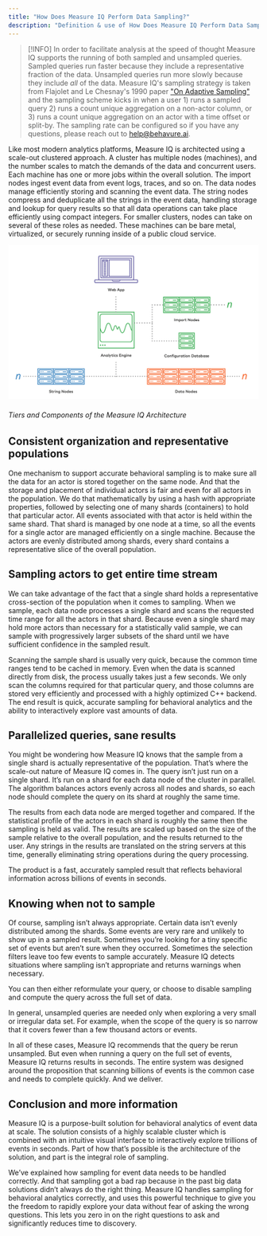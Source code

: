 ```yaml
---
title: "How Does Measure IQ Perform Data Sampling?"
description: "Definition & use of How Does Measure IQ Perform Data Sampling?"
---
```

> [!INFO]
> In order to facilitate analysis at the speed of thought Measure IQ supports the running of both sampled and unsampled queries. Sampled queries run faster because they include a representative fraction of the data. Unsampled queries run more slowly because they include *all* of the data.
> Measure IQ's sampling strategy is taken from Flajolet and Le Chesnay's 1990 paper ["On Adaptive Sampling"](http://algo.inria.fr/flajolet/Publications/Flajolet90.pdf) and the sampling scheme kicks in when a user 1) runs a sampled query 2) runs a count unique aggregation on a non-actor column, or 3) runs a count unique aggregation on an actor with a time offset or split-by. The sampling rate can be configured so if you have any questions, please reach out to [help@behavure.ai](mailto:help@behavure.ai).

Like most modern analytics platforms, Measure IQ is architected using a scale-out clustered approach. A cluster has multiple nodes (machines), and the number scales to match the demands of the data and concurrent users. Each machine has one or more jobs within the overall solution. The import nodes ingest event data from event logs, traces, and so on. The data nodes manage efficiently storing and scanning the event data. The string nodes compress and deduplicate all the strings in the event data, handling storage and lookup for query results so that all data operations can take place efficiently using compact integers. For smaller clusters, nodes can take on several of these roles as needed. These machines can be bare metal, virtualized, or securely running inside of a public cloud service.

![](./attachments/3a848c4-Screen_Shot_2021-02-01_at_3.42.33_PM.png)

###### *Tiers and Components of the Measure IQ Architecture*

## Consistent organization and representative populations

One mechanism to support accurate behavioral sampling is to make sure all the data for an actor is stored together on the same node. And that the storage and placement of individual actors is fair and even for all actors in the population. We do that mathematically by using a hash with appropriate properties, followed by selecting one of many shards (containers) to hold that particular actor. All events associated with that actor is held within the same shard. That shard is managed by one node at a time, so all the events for a single actor are managed efficiently on a single machine. Because the actors are evenly distributed among shards, every shard contains a representative slice of the overall population.

## Sampling actors to get entire time stream

We can take advantage of the fact that a single shard holds a representative cross-section of the population when it comes to sampling. When we sample, each data node processes a single shard and scans the requested time range for all the actors in that shard. Because even a single shard may hold more actors than necessary for a statistically valid sample, we can sample with progressively larger subsets of the shard until we have sufficient confidence in the sampled result.

Scanning the sample shard is usually very quick, because the common time ranges tend to be cached in memory. Even when the data is scanned directly from disk, the process usually takes just a few seconds. We only scan the columns required for that particular query, and those columns are stored very efficiently and processed with a highly optimized C++ backend. The end result is quick, accurate sampling for behavioral analytics and the ability to interactively explore vast amounts of data.

## Parallelized queries, sane results

You might be wondering how Measure IQ knows that the sample from a single shard is actually representative of the population. That’s where the scale-out nature of Measure IQ comes in. The query isn’t just run on a single shard. It’s run on a shard for each data node of the cluster in parallel. The algorithm balances actors evenly across all nodes and shards, so each node should complete the query on its shard at roughly the same time.

The results from each data node are merged together and compared. If the statistical profile of the actors in each shard is roughly the same then the sampling is held as valid. The results are scaled up based on the size of the sample relative to the overall population, and the results returned to the user. Any strings in the results are translated on the string servers at this time, generally eliminating string operations during the query processing.

The product is a fast, accurately sampled result that reflects behavioral information across billions of events in seconds.

## Knowing when not to sample

Of course, sampling isn’t always appropriate. Certain data isn’t evenly distributed among the shards. Some events are very rare and unlikely to show up in a sampled result. Sometimes you’re looking for a tiny specific set of events but aren’t sure when they occurred. Sometimes the selection filters leave too few events to sample accurately. Measure IQ detects situations where sampling isn’t appropriate and returns warnings when necessary.

You can then either reformulate your query, or choose to disable sampling and compute the query across the full set of data.

In general, unsampled queries are needed only when exploring a very small or irregular data set. For example, when the scope of the query is so narrow that it covers fewer than a few thousand actors or events.

In all of these cases, Measure IQ recommends that the query be rerun unsampled. But even when running a query on the full set of events, Measure IQ returns results in seconds. The entire system was designed around the proposition that scanning billions of events is the common case and needs to complete quickly. And we deliver.

## Conclusion and more information

Measure IQ is a purpose-built solution for behavioral analytics of event data at scale. The solution consists of a highly scalable cluster which is combined with an intuitive visual interface to interactively explore trillions of events in seconds. Part of how that’s possible is the architecture of the solution, and part is the integral role of sampling.

We’ve explained how sampling for event data needs to be handled correctly. And that sampling got a bad rap because in the past big data solutions didn’t always do the right thing. Measure IQ handles sampling for behavioral analytics correctly, and uses this powerful technique to give you the freedom to rapidly explore your data without fear of asking the wrong questions. This lets you zero in on the right questions to ask and significantly reduces time to discovery.